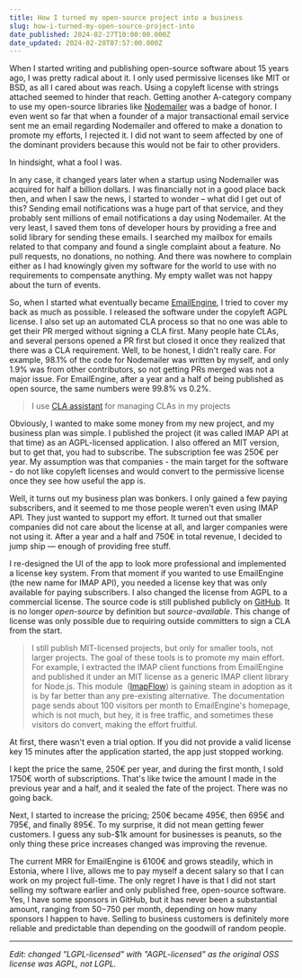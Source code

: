 ```yaml
---
title: How I turned my open-source project into a business
slug: how-i-turned-my-open-source-project-into
date_published: 2024-02-27T10:00:00.000Z
date_updated: 2024-02-28T07:57:00.000Z
---
```


When I started writing and publishing open-source software about 15 years ago, I was pretty radical about it. I only used permissive licenses like MIT or BSD, as all I cared about was reach. Using a copyleft license with strings attached seemed to hinder that reach. Getting another A-category company to use my open-source libraries like [Nodemailer](https://nodemailer.com/) was a badge of honor. I even went so far that when a founder of a major transactional email service sent me an email regarding Nodemailer and offered to make a donation to promote my efforts, I rejected it. I did not want to seem affected by one of the dominant providers because this would not be fair to other providers.

In hindsight, what a fool I was.

In any case, it changed years later when a startup using Nodemailer was acquired for half a billion dollars. I was financially not in a good place back then, and when I saw the news, I started to wonder – what did I get out of this? Sending email notifications was a huge part of that service, and they probably sent millions of email notifications a day using Nodemailer. At the very least, I saved them tons of developer hours by providing a free and solid library for sending these emails. I searched my mailbox for emails related to that company and found a single complaint about a feature. No pull requests, no donations, no nothing. And there was nowhere to complain either as I had knowingly given my software for the world to use with no requirements to compensate anything. My empty wallet was not happy about the turn of events.

So, when I started what eventually became [EmailEngine](https://emailengine.app/), I tried to cover my back as much as possible. I released the software under the copyleft AGPL license. I also set up an automated CLA process so that no one was able to get their PR merged without signing a CLA first. Many people hate CLAs, and several persons opened a PR first but closed it once they realized that there was a CLA requirement. Well, to be honest, I didn't really care. For example, 98.1% of the code for Nodemailer was written by myself, and only 1.9% was from other contributors, so not getting PRs merged was not a major issue. For EmailEngine, after a year and a half of being published as open source, the same numbers were 99.8% vs 0.2%.

> I use [CLA assistant](https://cla-assistant.io/) for managing CLAs in my projects

Obviously, I wanted to make some money from my new project, and my business plan was simple. I published the project (it was called IMAP API at that time) as an AGPL-licensed application. I also offered an MIT version, but to get that, you had to subscribe. The subscription fee was 250€ per year. My assumption was that companies - the main target for the software - do not like copyleft licenses and would convert to the permissive license once they see how useful the app is.

Well, it turns out my business plan was bonkers. I only gained a few paying subscribers, and it seemed to me those people weren't even using IMAP API. They just wanted to support my effort. It turned out that smaller companies did not care about the license at all, and larger companies were not using it. After a year and a half and 750€ in total revenue, I decided to jump ship — enough of providing free stuff.

I re-designed the UI of the app to look more professional and implemented a license key system. From that moment if you wanted to use EmailEngine (the new name for IMAP API), you needed a license key that was only available for paying subscribers. I also changed the license from AGPL to a commercial license. The source code is still published publicly on [GitHub](https://github.com/postalsys/emailengine). It is no longer *open-source* by definition but *source-available*. This change of license was only possible due to requiring outside committers to sign a CLA from the start.

> I still publish MIT-licensed projects, but only for smaller tools, not larger projects. The goal of these tools is to promote my main effort. For example, I extracted the IMAP client functions from EmailEngine and published it under an MIT license as a generic IMAP client library for Node.js. This module  ([ImapFlow](https://imapflow.com/)) is gaining steam in adoption as it is by far better than any pre-existing alternative. The documentation page sends about 100 visitors per month to EmailEngine's homepage, which is not much, but hey, it is free traffic, and sometimes these visitors do convert, making the effort fruitful.

At first, there wasn't even a trial option. If you did not provide a valid license key 15 minutes after the application started, the app just stopped working.

I kept the price the same, 250€ per year, and during the first month, I sold 1750€ worth of subscriptions. That's like twice the amount I made in the previous year and a half, and it sealed the fate of the project. There was no going back.

Next, I started to increase the pricing; 250€ became 495€, then 695€ and 795€, and finally 895€. To my surprise, it did not mean getting fewer customers. I guess any sub-$1k amount for businesses is peanuts, so the only thing these price increases changed was improving the revenue.

The current MRR for EmailEngine is 6100€ and grows steadily, which in Estonia, where I live, allows me to pay myself a decent salary so that I can work on my project full-time. The only regret I have is that I did not start selling my software earlier and only published free, open-source software. Yes, I have some sponsors in GitHub, but it has never been a substantial amount, ranging from $50-$750 per month, depending on how many sponsors I happen to have. Selling to business customers is definitely more reliable and predictable than depending on the goodwill of random people.

---

*Edit: changed "LGPL-licensed" with "AGPL-licensed" as the original OSS license was AGPL, not LGPL.*
